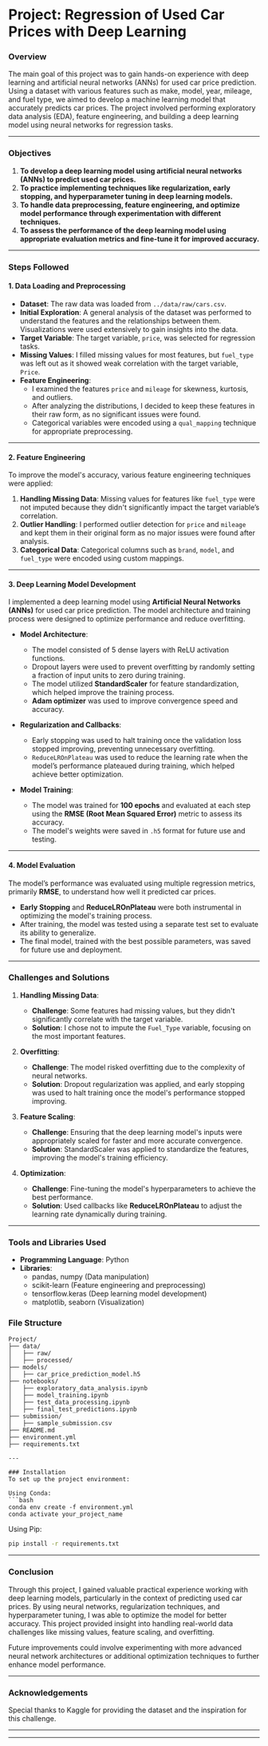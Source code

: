 # Project: Regression of Used Car Prices with Deep Learning

### Overview
The main goal of this project was to gain hands-on experience with deep learning and artificial neural networks (ANNs) for used car price prediction. Using a dataset with various features such as make, model, year, mileage, and fuel type, we aimed to develop a machine learning model that accurately predicts car prices. The project involved performing exploratory data analysis (EDA), feature engineering, and building a deep learning model using neural networks for regression tasks.

---

### Objectives
1. **To develop a deep learning model using artificial neural networks (ANNs) to predict used car prices.**
2. **To practice implementing techniques like regularization, early stopping, and hyperparameter tuning in deep learning models.**
3. **To handle data preprocessing, feature engineering, and optimize model performance through experimentation with different techniques.**
4. **To assess the performance of the deep learning model using appropriate evaluation metrics and fine-tune it for improved accuracy.**

---

### Steps Followed

#### **1. Data Loading and Preprocessing**
- **Dataset**: The raw data was loaded from `../data/raw/cars.csv`.
- **Initial Exploration**: A general analysis of the dataset was performed to understand the features and the relationships between them. Visualizations were used extensively to gain insights into the data.
- **Target Variable**: The target variable, `price`, was selected for regression tasks.
- **Missing Values**: I filled missing values for most features, but `fuel_type` was left out as it showed weak correlation with the target variable, `Price`.
- **Feature Engineering**: 
  - I examined the features `price` and `mileage` for skewness, kurtosis, and outliers.
  - After analyzing the distributions, I decided to keep these features in their raw form, as no significant issues were found.
  - Categorical variables were encoded using a `qual_mapping` technique for appropriate preprocessing.

---

#### **2. Feature Engineering**
To improve the model's accuracy, various feature engineering techniques were applied:

1. **Handling Missing Data**: Missing values for features like `fuel_type` were not imputed because they didn't significantly impact the target variable’s correlation.
2. **Outlier Handling**: I performed outlier detection for `price` and `mileage` and kept them in their original form as no major issues were found after analysis.
3. **Categorical Data**: Categorical columns such as `brand`, `model`, and `fuel_type` were encoded using custom mappings.

---

#### **3. Deep Learning Model Development**

I implemented a deep learning model using **Artificial Neural Networks (ANNs)** for used car price prediction. The model architecture and training process were designed to optimize performance and reduce overfitting.

- **Model Architecture**: 
  - The model consisted of 5 dense layers with ReLU activation functions.
  - Dropout layers were used to prevent overfitting by randomly setting a fraction of input units to zero during training.
  - The model utilized **StandardScaler** for feature standardization, which helped improve the training process.
  - **Adam optimizer** was used to improve convergence speed and accuracy.

- **Regularization and Callbacks**: 
  - Early stopping was used to halt training once the validation loss stopped improving, preventing unnecessary overfitting.
  - `ReduceLROnPlateau` was used to reduce the learning rate when the model’s performance plateaued during training, which helped achieve better optimization.

- **Model Training**:
  - The model was trained for **100 epochs** and evaluated at each step using the **RMSE (Root Mean Squared Error)** metric to assess its accuracy.
  - The model's weights were saved in `.h5` format for future use and testing.

---

#### **4. Model Evaluation**

The model’s performance was evaluated using multiple regression metrics, primarily **RMSE**, to understand how well it predicted car prices.

- **Early Stopping** and **ReduceLROnPlateau** were both instrumental in optimizing the model's training process.
- After training, the model was tested using a separate test set to evaluate its ability to generalize.
- The final model, trained with the best possible parameters, was saved for future use and deployment.

---

### Challenges and Solutions

1. **Handling Missing Data**:
   - **Challenge**: Some features had missing values, but they didn't significantly correlate with the target variable.
   - **Solution**: I chose not to impute the `Fuel_Type` variable, focusing on the most important features.

2. **Overfitting**:
   - **Challenge**: The model risked overfitting due to the complexity of neural networks.
   - **Solution**: Dropout regularization was applied, and early stopping was used to halt training once the model's performance stopped improving.

3. **Feature Scaling**:
   - **Challenge**: Ensuring that the deep learning model's inputs were appropriately scaled for faster and more accurate convergence.
   - **Solution**: StandardScaler was applied to standardize the features, improving the model's training efficiency.

4. **Optimization**:
   - **Challenge**: Fine-tuning the model's hyperparameters to achieve the best performance.
   - **Solution**: Used callbacks like **ReduceLROnPlateau** to adjust the learning rate dynamically during training.

---

### Tools and Libraries Used
- **Programming Language**: Python
- **Libraries**:
  - pandas, numpy (Data manipulation)
  - scikit-learn (Feature engineering and preprocessing)
  - tensorflow.keras (Deep learning model development)
  - matplotlib, seaborn (Visualization)

### File Structure
```plaintext
Project/
├── data/
│   ├── raw/
│   ├── processed/
├── models/
│   ├── car_price_prediction_model.h5
├── notebooks/
│   ├── exploratory_data_analysis.ipynb
│   ├── model_training.ipynb
│   ├── test_data_processing.ipynb
│   ├── final_test_predictions.ipynb
├── submission/
│   ├── sample_submission.csv
├── README.md
├── environment.yml
├── requirements.txt

---

### Installation
To set up the project environment:

Using Conda:
```bash
conda env create -f environment.yml
conda activate your_project_name
```

Using Pip:
```bash
pip install -r requirements.txt
```

---

### Conclusion
Through this project, I gained valuable practical experience working with deep learning models, particularly in the context of predicting used car prices. By using neural networks, regularization techniques, and hyperparameter tuning, I was able to optimize the model for better accuracy. This project provided insight into handling real-world data challenges like missing values, feature scaling, and overfitting.

Future improvements could involve experimenting with more advanced neural network architectures or additional optimization techniques to further enhance model performance.

---

### Acknowledgements
Special thanks to Kaggle for providing the dataset and the inspiration for this challenge.

---

---
